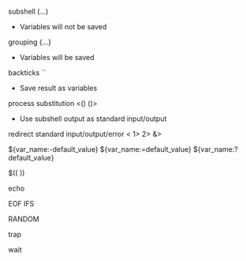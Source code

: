 subshell (...)

- Variables will not be saved

grouping {...}

- Variables will be saved

backticks \`\`

- Save result as variables

process substitution \<() ()>

- Use subshell output as standard input/output

redirect standard input/output/error
\<
1>
2>
&>

${var_name:-default_value}
${var_name:=default_value}
${var_name:?default_value}

$((  ))

echo

EOF
IFS

RANDOM

> >

trap

wait
